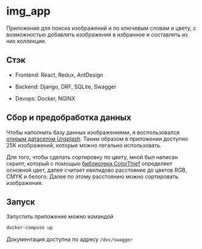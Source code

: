 # img_app

Приложение для поиска изображений и по ключевым словам и цвету, с возможностью добавлять изображения в избранное и составлять из них коллекции.

## Стэк

- Frontend: React, Redux, AntDesign

- Backend: Django, DRF, SQLite, Swagger

- Devops: Docker, NGINX

## Сбор и предобработка данных

Чтобы наполнить базу данных изображениями, я воспользовался [открым датасетом Unsplash](https://github.com/unsplash/datasets). Таким образом в приложении доступно 25К изображений, которые можно легально использовать. 

Для того, чтобы сделать сортировку по цвету, мной был написан скрипт, который с помощью [библиотеки ColorThief](https://pypi.org/project/colorthief/) определяет основной цвет, далее считает евклидово расстояние до цветов RGB, CMYK и белого. Далее по этому расстоянию можно сортировать изображения.

## Запуск

Запустить приложение можно командой

```bash
docker-compose up
```

Документация доступна по адресу `/doc/swagger`
